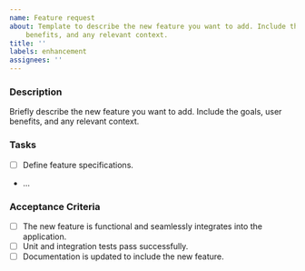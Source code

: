 ```yaml
---
name: Feature request
about: Template to describe the new feature you want to add. Include the goals, user
    benefits, and any relevant context.
title: ''
labels: enhancement
assignees: ''
---
```


### Description

Briefly describe the new feature you want to add. Include the goals, user benefits, and any relevant context.

### Tasks

-   [ ] Define feature specifications.
-   ...

### Acceptance Criteria

-   [ ] The new feature is functional and seamlessly integrates into the application.
-   [ ] Unit and integration tests pass successfully.
-   [ ] Documentation is updated to include the new feature.
